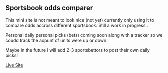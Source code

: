 ## Sportsbook odds comparer

This mini site is not meant to look nice (not yet) currently only using it to compare odds accross different sportsbook.
Still a work in progress..
 
Personal daily personal picks (bets) coming soon along with a tracker so we coudd track the aopunt of units were up or down. 

Maybe in the future I will add 2-3 sportsbettors to post their own daily picks! 

[Live Site](https://sportsbook-odds-comparer.vercel.app/)

